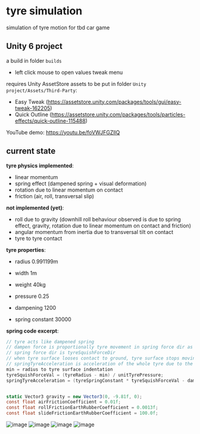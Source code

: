 # tyre simulation
 simulation of tyre motion for tbd car game

## Unity 6 project
 a build in folder `builds`  
  - left click mouse to open values tweak menu  
   
 requires Unity AssetStore assets to be put in folder `Unity project/Assets/Third-Party`:  
  - Easy Tweak (https://assetstore.unity.com/packages/tools/gui/easy-tweak-162205)  
  - Quick Outline (https://assetstore.unity.com/packages/tools/particles-effects/quick-outline-115488)  
   
 YouTube demo: https://youtu.be/foVWJFGZllQ

## current state
 **tyre physics implemented**:
 - linear momentum
 - spring effect (dampened spring + visual deformation)
 - rotation due to linear momentum on contact
 - friction (air, roll, transversal slip)

 **not implemented (yet)**:
 - roll due to gravity (downhill roll behaviour observed is due to spring effect, gravity, rotation due to linear momentum on contact and friction)
 - angular momentum from inertia due to transversal tilt on contact
 - tyre to tyre contact

 **tyre properties**:
 - radius 0.991199m
 - width 1m
 - weight 40kg

 - pressure 0.25
 - dampening 1200
 - spring constant 30000

 **spring code excerpt**:
```C#
// tyre acts like dampened spring
// dampen force is proportionally tyre movement in spring force dir as long as tyre surface contacts the ground
// spring force dir is tyreSquishForceDir
// when tyre surface looses contact to ground, tyre surface stops moving as spring instantly (this is an approximation here)
// springTyreAcceleration is acceleration of the whole tyre due to the acting like a spring
min = radius to tyre surface indentation
tyreSquishForceVal = (tyreRadius - min) / unitTyrePressure;
springTyreAcceleration = (tyreSpringConstant * tyreSquishForceVal - dampening * Vector3.Dot(velocity, indentationDir)) * indentationDir / tyreMass;


static Vector3 gravity = new Vector3(0, -9.81f, 0);
const float airFrictionCoefficient = 0.01f;
const float rollFrictionEarthRubberCoefficient = 0.0013f;
const float slideFrictionEarthRubberCoefficient = 100.0f;
```
  
![image](https://github.com/u-an-i/tyre-simulation/assets/84718885/0468143e-afd6-43cf-82ac-03f018947aef) ![image](https://github.com/u-an-i/tyre-simulation/assets/84718885/023ea7b7-2f24-4753-aa9f-2a46ea05e998) ![image](https://github.com/u-an-i/tyre-simulation/assets/84718885/92976408-d6ad-471d-bd39-f93459609748) ![image](https://github.com/u-an-i/tyre-simulation/assets/84718885/d28ea8c9-61f6-4d12-afc0-d3d2c6d235c5)




